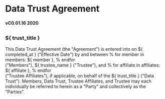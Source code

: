 # Data Trust Agreement


#### 
**vC0.01.16 2020**


## 
### ${ trust_title }

This Data Trust Agreement (the "Agreement") is entered into on ${ completed_at } ("Effective Date") 
by and between 
% for member in members: 
 ${ member }, 
% endfor  
("Members"),  ${ trustee_name } ("Trustee"), and 
% for affiliate in affiliates:
 ${ affiliate }, 
 % endfor  
 (“Trustee Affiliates”), if applicable, on behalf of the ${ trust_title } ("Data Trust"). Members, Data Trust, Trustee Affiliates, and Trustee may each individually be referred to herein as a "Party" and collectively as the "Parties".
